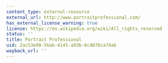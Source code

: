 ```yaml
---
content_type: external-resource
external_url: http://www.portraitprofessional.com/
has_external_license_warning: true
license: https://en.wikipedia.org/wiki/All_rights_reserved
status: ''
title: Portrait Professional
uid: 2ac53e90-56ab-4145-a93b-6c4076ca74ab
wayback_url: ''
---
```

